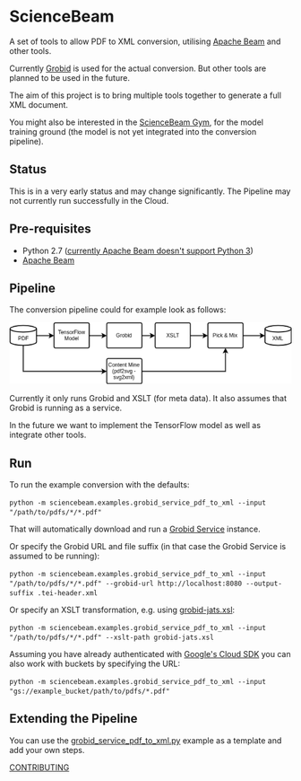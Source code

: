 ScienceBeam
============

A set of tools to allow PDF to XML conversion, utilising [Apache Beam](https://beam.apache.org/) and other tools.

Currently [Grobid](http://grobid.readthedocs.io/en/latest/) is used for the actual conversion. But other tools are planned to be used in the future.

The aim of this project is to bring multiple tools together to generate a full XML document.

You might also be interested in the [ScienceBeam Gym](https://github.com/elifesciences/sciencebeam-gym), for the model training ground (the model is not yet integrated into the conversion pipeline).

Status
------
This is in a very early status and may change significantly. The Pipeline may not currently run successfully in the Cloud.

Pre-requisites
--------------
- Python 2.7 ([currently Apache Beam doesn't support Python 3](https://issues.apache.org/jira/browse/BEAM-1373))
- [Apache Beam](https://beam.apache.org/get-started/quickstart-py/)

Pipeline
--------

The conversion pipeline could for example look as follows:

![Example Conversion Pipeline](doc/example-conversion-pipeline.png)

Currently it only runs Grobid and XSLT (for meta data). It also assumes that Grobid is running as a service.

In the future we want to implement the TensorFlow model as well as integrate other tools.

Run
---

To run the example conversion with the defaults:

`python -m sciencebeam.examples.grobid_service_pdf_to_xml --input "/path/to/pdfs/*/*.pdf"`

That will automatically download and run a [Grobid Service](https://grobid.readthedocs.io/en/latest/Grobid-service/) instance.

Or specify the Grobid URL and file suffix (in that case the Grobid Service is assumed to be running):

`python -m sciencebeam.examples.grobid_service_pdf_to_xml --input "/path/to/pdfs/*/*.pdf" --grobid-url http://localhost:8080 --output-suffix .tei-header.xml`

Or specify an XSLT transformation, e.g. using [grobid-jats.xsl](https://github.com/kermitt2/grobid/blob/master/grobid-core/src/main/resources/xslt/grobid-jats.xsl):

`python -m sciencebeam.examples.grobid_service_pdf_to_xml --input "/path/to/pdfs/*/*.pdf" --xslt-path grobid-jats.xsl`

Assuming you have already authenticated with [Google's Cloud SDK](https://cloud.google.com/sdk/) you can also work with buckets by specifying the URL:

`python -m sciencebeam.examples.grobid_service_pdf_to_xml --input "gs://example_bucket/path/to/pdfs/*.pdf"`

Extending the Pipeline
----------------------
You can use the [grobid_service_pdf_to_xml.py](sciencebeam/examples/grobid_service_pdf_to_xml.py) example as a template and add your own steps.

[CONTRIBUTING](CONTRIBUTING.md)
